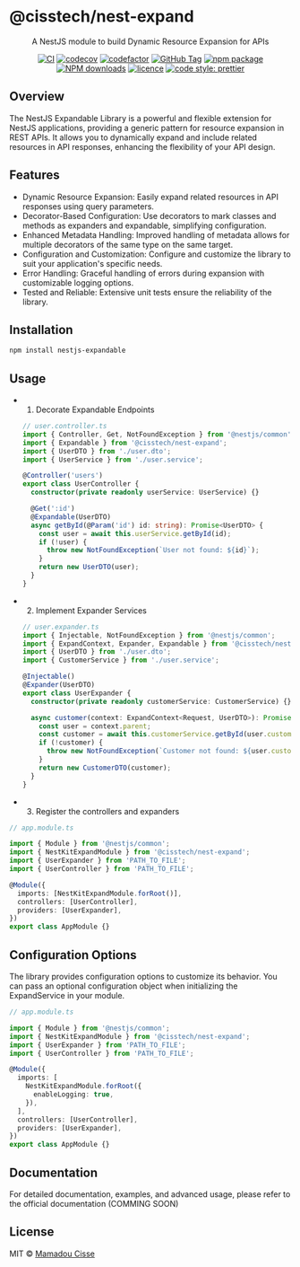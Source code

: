 # @cisstech/nest-expand

<div align="center">

A NestJS module to build Dynamic Resource Expansion for APIs

[![CI](https://github.com/cisstech/nestkit/actions/workflows/ci.yml/badge.svg)](https://github.com/cisstech/nestkit/actions/workflows/ci.yml)
[![codecov](https://codecov.io/gh/cisstech/nestkit/branch/main/graph/badge.svg)](https://codecov.io/gh/cisstech/nestkit)
[![codefactor](https://www.codefactor.io/repository/github/cisstech/nestkit/badge/main)](https://www.codefactor.io/repository/github/cisstech/nestkit/overview/main)
[![GitHub Tag](https://img.shields.io/github/tag/cisstech/nestkit.svg)](https://github.com/cisstech/nestkit/tags)
[![npm package](https://img.shields.io/npm/v/@cisstech/nest-expand.svg)](https://www.npmjs.org/package/@cisstech/nestkit)
[![NPM downloads](http://img.shields.io/npm/dm/@cisstech/nest-expand.svg)](https://npmjs.org/package/@cisstech/nest-expand)
[![licence](https://img.shields.io/github/license/cisstech/nestkit)](https://github.com/cisstech/nestkit/blob/main/LICENSE)
[![code style: prettier](https://img.shields.io/badge/code_style-prettier-ff69b4.svg)](https://github.com/prettier/prettier)

</div>

## Overview

The NestJS Expandable Library is a powerful and flexible extension for NestJS applications, providing a generic pattern for resource expansion in REST APIs. It allows you to dynamically expand and include related resources in API responses, enhancing the flexibility of your API design.

## Features

- Dynamic Resource Expansion: Easily expand related resources in API responses using query parameters.
- Decorator-Based Configuration: Use decorators to mark classes and methods as expanders and expandable, simplifying configuration.
- Enhanced Metadata Handling: Improved handling of metadata allows for multiple decorators of the same type on the same target.
- Configuration and Customization: Configure and customize the library to suit your application's specific needs.
- Error Handling: Graceful handling of errors during expansion with customizable logging options.
- Tested and Reliable: Extensive unit tests ensure the reliability of the library.

## Installation

```bash
npm install nestjs-expandable
```

## Usage

- 1. Decorate Expandable Endpoints

  ```typescript
  // user.controller.ts
  import { Controller, Get, NotFoundException } from '@nestjs/common';
  import { Expandable } from '@cisstech/nest-expand';
  import { UserDTO } from './user.dto';
  import { UserService } from './user.service';

  @Controller('users')
  export class UserController {
    constructor(private readonly userService: UserService) {}

    @Get(':id')
    @Expandable(UserDTO)
    async getById(@Param('id') id: string): Promise<UserDTO> {
      const user = await this.userService.getById(id);
      if (!user) {
        throw new NotFoundException(`User not found: ${id}`);
      }
      return new UserDTO(user);
    }
  }
  ```

- 2. Implement Expander Services

  ```typescript
  // user.expander.ts
  import { Injectable, NotFoundException } from '@nestjs/common';
  import { ExpandContext, Expander, Expandable } from '@cisstech/nest-expand';
  import { UserDTO } from './user.dto';
  import { CustomerService } from './user.service';

  @Injectable()
  @Expander(UserDTO)
  export class UserExpander {
    constructor(private readonly customerService: CustomerService) {}

    async customer(context: ExpandContext<Request, UserDTO>): Promise<CustomerDTO> {
      const user = context.parent;
      const customer = await this.customerService.getById(user.customerId);
      if (!customer) {
        throw new NotFoundException(`Customer not found: ${user.customerId}`);
      }
      return new CustomerDTO(customer);
    }
  }
  ```

- 3. Register the controllers and expanders

```typescript
// app.module.ts

import { Module } from '@nestjs/common';
import { NestKitExpandModule } from '@cisstech/nest-expand';
import { UserExpander } from 'PATH_TO_FILE';
import { UserController } from 'PATH_TO_FILE';

@Module({
  imports: [NestKitExpandModule.forRoot()],
  controllers: [UserController],
  providers: [UserExpander],
})
export class AppModule {}
```

## Configuration Options

The library provides configuration options to customize its behavior. You can pass an optional configuration object when initializing the ExpandService in your module.

```typescript
// app.module.ts

import { Module } from '@nestjs/common';
import { NestKitExpandModule } from '@cisstech/nest-expand';
import { UserExpander } from 'PATH_TO_FILE';
import { UserController } from 'PATH_TO_FILE';

@Module({
  imports: [
    NestKitExpandModule.forRoot({
      enableLogging: true,
    }),
  ],
  controllers: [UserController],
  providers: [UserExpander],
})
export class AppModule {}
```

## Documentation

For detailed documentation, examples, and advanced usage, please refer to the official documentation (COMMING SOON)

## License

MIT © [Mamadou Cisse](https://github.com/cisstech)
